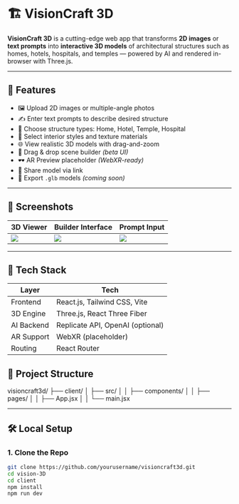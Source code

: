 # 🏗️ VisionCraft 3D

**VisionCraft 3D** is a cutting-edge web app that transforms **2D images** or **text prompts** into **interactive 3D models** of architectural structures such as homes, hotels, hospitals, and temples — powered by AI and rendered in-browser with Three.js.

---

## 🚀 Features

- 🖼️ Upload 2D images or multiple-angle photos
- ✍️ Enter text prompts to describe desired structure
- 🏡 Choose structure types: Home, Hotel, Temple, Hospital
- 🎨 Select interior styles and texture materials
- 🌐 View realistic 3D models with drag-and-zoom
- 🔄 Drag & drop scene builder *(beta UI)*
- 🕶️ AR Preview placeholder *(WebXR-ready)*
- 🔗 Share model via link
- 💾 Export `.glb` models *(coming soon)*

---

## 📸 Screenshots

| 3D Viewer | Builder Interface | Prompt Input |
|----------|-------------------|--------------|
| ![](https://via.placeholder.com/300x180) | ![](https://via.placeholder.com/300x180) | ![](https://via.placeholder.com/300x180) |

---

## 🧰 Tech Stack

| Layer       | Tech                            |
|-------------|---------------------------------|
| Frontend    | React.js, Tailwind CSS, Vite    |
| 3D Engine   | Three.js, React Three Fiber     |
| AI Backend  | Replicate API, OpenAI (optional)|
| AR Support  | WebXR (placeholder)             |
| Routing     | React Router                    |

## 📂 Project Structure

visioncraft3d/
├── client/
│   ├── src/
│   │   ├── components/
│   │   ├── pages/
│   │   ├── App.jsx
│   │   └── main.jsx

---

## 🛠️ Local Setup

### 1. Clone the Repo
```bash
git clone https://github.com/yourusername/visioncraft3d.git
cd vision-3D
cd client
npm install
npm run dev

